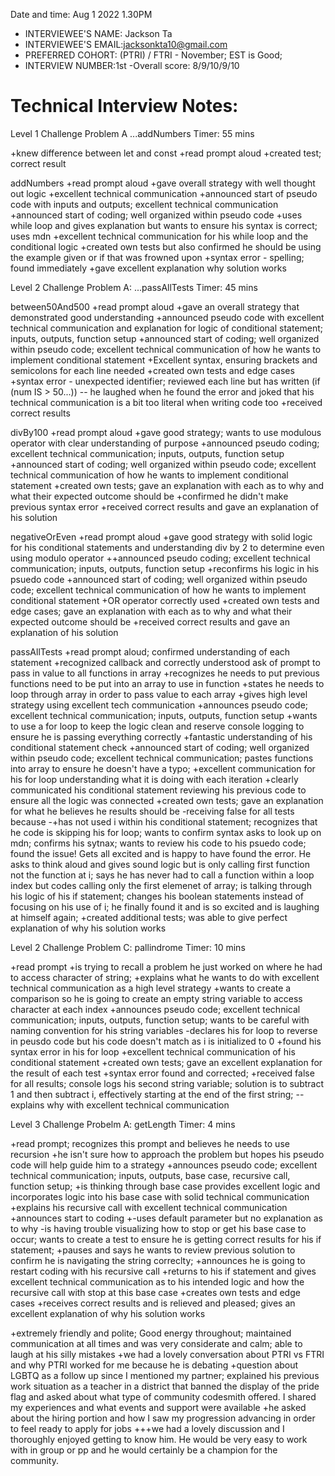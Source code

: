 Date and time: Aug 1 2022 1.30PM

- INTERVIEWEE'S NAME: Jackson Ta
- INTERVIEWEE'S EMAIL:jacksonkta10@gmail.com
- PREFERRED COHORT: (PTRI) / FTRI - November; EST is Good;
- INTERVIEW NUMBER:1st
  -Overall score: 8/9/10/9/10

# Technical Interview Notes:

Level 1 Challenge
Problem A ...addNumbers
Timer: 55 mins

+knew difference between let and const
+read prompt aloud
+created test; correct result

addNumbers
+read prompt aloud
+gave overall strategy with well thought out logic
+excellent technical communication
+announced start of pseudo code with inputs and outputs; excellent technical communication
+announced start of coding; well organized within pseudo code
+uses while loop and gives explanation but wants to ensure his syntax is correct; uses mdn
+excellent technical communication for his while loop and the conditional logic
+created own tests but also confirmed he should be using the example given or if that was frowned upon
+syntax error - spelling; found immediately
+gave excellent explanation why solution works

Level 2 Challenge
Problem A: ...passAllTests
Timer: 45 mins

between50And500
+read prompt aloud
+gave an overall strategy that demonstrated good understanding
+announced pseudo code with excellent technical communication and explanation for logic of conditional statement; inputs, outputs, function setup
+announced start of coding; well organized within pseudo code; excellent technical communication of how he wants to implement conditional statement
+Excellent syntax, ensuring brackets and semicolons for each line needed
+created own tests and edge cases
+syntax error - unexpected identifier; reviewed each line but has written (if (num IS > 50...)) -- he laughed when he found the error and joked that his technical communication is a bit too literal when writing code too
+received correct results

divBy100
+read prompt aloud
+gave good strategy; wants to use modulous operator with clear understanding of purpose
+announced pseudo coding; excellent technical communication; inputs, outputs, function setup
+announced start of coding; well organized within pseudo code; excellent technical communication of how he wants to implement conditional statement
+created own tests; gave an explanation with each as to why and what their expected outcome should be
+confirmed he didn't make previous syntax error
+received correct results and gave an explanation of his solution

negativeOrEven
+read prompt aloud
+gave good strategy with solid logic for his conditional statements and understanding div by 2 to determine even using modulo operator
++announced pseudo coding; excellent technical communication; inputs, outputs, function setup
+reconfirms his logic in his psuedo code
+announced start of coding; well organized within pseudo code; excellent technical communication of how he wants to implement conditional statement
+OR operator correctly used
+created own tests and edge cases; gave an explanation with each as to why and what their expected outcome should be
+received correct results and gave an explanation of his solution

passAllTests
+read prompt aloud; confirmed understanding of each statement
+recognized callback and correctly understood ask of prompt to pass in value to all functions in array
+recognizes he needs to put previous functions need to be put into an array to use in function
+states he needs to loop through array in order to pass value to each array
+gives high level strategy using excellent tech communication
+announces pseudo code; excellent technical communication; inputs, outputs, function setup
+wants to use a for loop to keep the logic clean and reserve console logging to ensure he is passing everything correctly
+fantastic understanding of his conditional statement check
+announced start of coding; well organized within pseudo code; excellent technical communication; pastes functions into array to ensure he doesn't have a typo;
+excellent communication for his for loop understanding what it is doing with each iteration
+clearly communicated his conditional statement reviewing his previous code to ensure all the logic was connected
+created own tests; gave an explanation for what he believes he results should be
-receiving false for all tests because -+has not used i within his conditional statement; recognizes that he code is skipping his for loop; wants to confirm syntax asks to look up on mdn; confirms his sytnax; wants to review his code to his psuedo code; found the issue! Gets all excited and is happy to have found the error. He asks to think aloud and gives sound logic but is only calling first function not the function at i; says he has never had to call a function within a loop index but codes calling only the first elemenet of array; is talking through his logic of his if statement; changes his boolean statements instead of focusing on his use of i; he finally found it and is so excited and is laughing at himself again;
+created additional tests; was able to give perfect explanation of why his solution works

Level 2 Challenge
Problem C: pallindrome
Timer: 10 mins

+read prompt
+is trying to recall a problem he just worked on where he had to access character of string;
+explains what he wants to do with excellent technical communication as a high level strategy
+wants to create a comparison so he is going to create an empty string variable to access character at each index
+announces pseudo code; excellent technical communication; inputs, outputs, function setup; wants to be careful with naming convention for his string variables
-declares his for loop to reverse in peusdo code but his code doesn't match as i is initialized to 0
+found his syntax error in his for loop
+excellent technical communication of his conditional statement
+created own tests; gave an excellent explanation for the result of each test
+syntax error found and corrected;
+received false for all results; console logs his second string variable; solution is to subtract 1 and then subtract i, effectively starting at the end of the first string; -- explains why with excellent technical communication

Level 3 Challenge
Probelm A: getLength
Timer: 4 mins

+read prompt; recognizes this prompt and believes he needs to use recursion
+he isn't sure how to approach the problem but hopes his pseudo code will help guide him to a strategy
+announces pseudo code; excellent technical communication; inputs, outputs, base case, recursive call, function setup;
+is thinking through base case provides excellent logic and incorporates logic into his base case with solid technical communication
+explains his recursive call with excellent technical communication
+announces start to coding
+-uses default parameter but no explanation as to why
-is having trouble visualizing how to stop or get his base case to occur; wants to create a test to ensure he is getting correct results for his if statement;
+pauses and says he wants to review previous solution to confirm he is navigating the string correclty;
+announces he is going to restart coding with his recursive call
+returns to his if statement and gives excellent technical communication as to his intended logic and how the recursive call with stop at this base case
+creates own tests and edge cases
+receives correct results and is relieved and pleased; gives an excellent explanation of why his solution works

+extremely friendly and polite; Good energy throughout; maintained communication at all times and was very considerate and calm; able to laugh at his silly mistakes
+we had a lovely conversation about PTRI vs FTRI and why PTRI worked for me because he is debating
+question about LGBTQ as a follow up since I mentioned my partner; explained his previous work situation as a teacher in a district that banned the display of the pride flag and asked about what type of community codesmith offered. I shared my experiences and what events and support were available
+he asked about the hiring portion and how I saw my progression advancing in order to feel ready to apply for jobs
+++we had a lovely discussion and I thoroughly enjoyed getting to know him. He would be very easy to work with in group or pp and he would certainly be a champion for the community.
